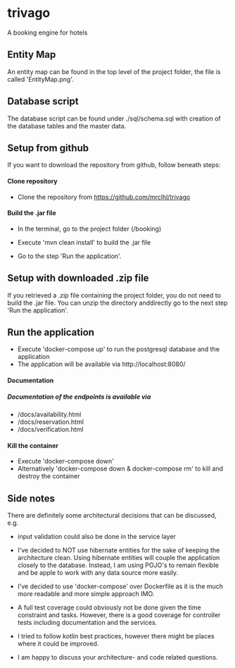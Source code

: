 # trivago
A booking engine for hotels

## Entity Map
An entity map can be found in the top level of the project folder, the file is called 'EntityMap.png'.

## Database script
The database script can be found under ./sql/schema.sql with creation of the database tables and the master data.

## Setup from github
If you want to download the repository from github, follow beneath steps:
#### Clone repository
- Clone the repository from https://github.com/mrclhl/trivago

#### Build the .jar file
- In the terminal, go to the project folder (/booking)
- Execute 'mvn clean install' to build the .jar file


- Go to the step 'Run the application'.

## Setup with downloaded .zip file
If you retrieved a .zip file containing the project folder, you do not need to build the .jar file. You can unzip the 
directory anddirectly go to the next step 'Run the application'.

## Run the application
- Execute 'docker-compose up' to run the postgresql database and the application
- The application will be available via http://localhost:8080/

#### Documentation
##### Documentation of the endpoints is available via
* /docs/availability.html
* /docs/reservation.html
* /docs/verification.html

#### Kill the container
* Execute 'docker-compose down'
* Alternatively 'docker-compose down & docker-compose rm' to kill and destroy the container

## Side notes
There are definitely some architectural decisions that can be discussed, e.g. 
* input validation could also be done in the service layer
* I've decided to NOT use hibernate entities for the sake of keeping the architecture clean. Using hibernate entities will
couple the application closely to the database. Instead, I am using POJO's to remain flexible and be apple to work with
any data source more easily.

* I've decided to use 'docker-compose' over Dockerfile as it is the much more readable and more simple approach IMO.

* A full test coverage could obviously not be done given the time constraint and tasks. However, there is a good coverage
for controller tests including documentation and the services.

* I tried to follow kotlin best practices, however there might be places where it could be improved.

* I am happy to discuss your architecture- and code related questions.

